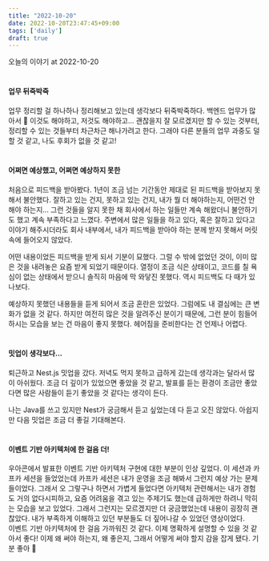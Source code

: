 ```yaml
---
title: "2022-10-20"
date: 2022-10-20T23:47:45+09:00
tags: ['daily']
draft: true
---
```


오늘의 이야기 at 2022-10-20
<!--more--> 

#
#### 업무 뒤죽박죽
업무 정리할 걸 하나하나 정리해보고 있는데 생각보다 뒤죽박죽하다. 백엔드 업무가 많아서 🥲 이것도 해야하고, 저것도 해야하고...
괜찮을지 잘 모르겠지만 할 수 있는 것부터, 정리할 수 있는 것들부터 차근차근 해나가려고 한다.
그래야 다른 분들의 업무 과중도 덜할 것 같고, 나도 후회가 없을 것 같고!


#
#### 어쩌면 예상했고, 어쩌면 예상하지 못한
처음으로 피드백을 받아봤다. 1년이 조금 넘는 기간동안 제대로 된 피드백을 받아보지 못해서 불안했다.
잘하고 있는 건지, 못하고 있는 건지, 내가 뭘 더 해야하는지, 어떤건 안해야 하는지... 그런 것들을 알지 못한 채 회사에서 하는 일들만 계속 해왔더니 불안하기도 했고 계속 부족하다고 느꼈다.
주변에서 많은 일들을 하고 있다, 혹은 잘하고 있다고 이야기 해주시더라도 회사 내부에서, 내가 피드백을 받아야 하는 분께 받지 못해서 머릿속에 들어오지 않았다.   

어떤 내용이었든 피드백을 받게 되서 기분이 묘했다. 그럴 수 밖에 없었던 것이, 이미 많은 것을 내려놓은 요즘 받게 되었기 때문이다.
열정이 조금 식은 상태이고, 코드를 칠 욕심이 없는 상태에서 받으니 솔직히 마음에 막 와닿진 못했다. 역시 피드백도 다 때가 있나보다.   

예상하지 못했던 내용들을 듣게 되어서 조금 혼란은 있었다. 그럼에도 내 결심에는 큰 변화가 없을 것 같다. 하지만 여전히 많은 것을 알려주신 분이기 때문에, 그런 분이 힘들어하시는 모습을 보는 건 마음이 좋지 못했다.
헤어짐을 준비한다는 건 언제나 어렵다.


#
#### 밋업이 생각보다...
퇴근하고 Nest.js 밋업을 갔다. 저녁도 먹지 못하고 급하게 갔는데 생각과는 달라서 많이 아쉬웠다.
조금 더 깊이가 있었으면 좋았을 것 같고, 발표를 듣는 환경이 조금만 좋았다면 많은 사람들이 듣기 좋았을 것 같다는 생각이 든다.   

나는 Java를 쓰고 있지만 Nest가 궁금해서 듣고 싶었는데 다 듣고 오진 않았다. 아쉽지만 다음 밋업은 조금 더 좋길 기대해본다.


#
#### 이벤트 기반 아키텍처에 한 걸음 더!
우아콘에서 발표한 이벤트 기반 아키텍처 구현에 대한 부분이 인상 깊었다. 
이 세션과 카프카 세션을 들었었는데 카프카 세션은 내가 운영을 조금 해봐서 그런지 예상 가는 문제들이었다.
그래서 오 그렇구나 하면서 가볍게 들었다면 아키텍처 관련해서는 내가 경험도 거의 없다시피하고, 요즘 어려움을 겪고 있는 주제기도 했는데 급하게만 하려니 막히는 모습을 보고 있었다.
그래서 그런지는 모르겠지만 더 궁금했었는데 내용이 굉장히 괜찮았다. 내가 부족하게 이해하고 있던 부분들도 더 짚어나갈 수 있었던 영상이었다.   
이벤트 기반 아키텍처에 한 걸음 가까워진 것 같다. 이제 명확하게 설명할 수 있을 것 같아서 좋다! 이제 왜 써야 하는지, 왜 좋은지, 그래서 어떻게 써야 할지 감을 잡게 됐다. 기분 좋아 🙂